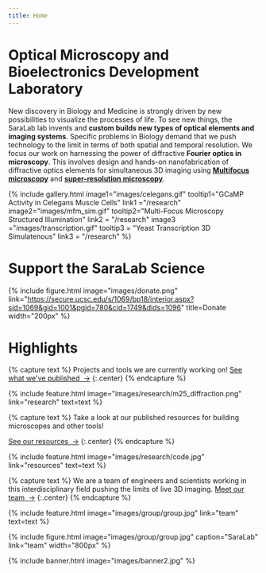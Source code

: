 ```yaml
---
title: Home
---
```

<!-- section dark -->
# Optical Microscopy and Bioelectronics Development Laboratory

New discovery in Biology and Medicine is strongly driven by new possibilities to visualize the processes of life. To see new things, the SaraLab lab invents and **custom builds new types of optical elements and imaging systems**. Specific problems in Biology demand that we push technology to the limit in terms of both spatial and temporal resolution. We focus our work on harnessing the power of diffractive **Fourier optics in microscopy**. This involves design and hands-on nanofabrication of diffractive optics elements for simultaneous 3D imaging using [**Multifocus microscopy**](https://www.ncbi.nlm.nih.gov/pmc/articles/PMC4161287/) and [**super-resolution microscopy**](https://www.osapublishing.org/DirectPDFAccess/C653C23B-C7CA-4F5F-B35C1D7A25981F71_370746/boe-8-9-4135.pdf?da=1&id=370746&seq=0&mobile=no).

{%
  include gallery.html
  image1="images/celegans.gif"
  tooltip1="GCaMP Activity in Celegans Muscle Cells"
  link1 ="/research"
  image2="images/mfm_sim.gif"
  tooltip2="Multi-Focus Microscopy Structured Illumination"
  link2 = "/research"
  image3 ="images/transcription.gif"
  tooltip3 = "Yeast Transcription 3D Simulatenous"
  link3 = "/research"
 %}
 
<!-- section break -->
# Support the SaraLab Science
{%
  include figure.html
  image="images/donate.png"
  link="https://secure.ucsc.edu/s/1069/bp18/interior.aspx?sid=1069&gid=1001&pgid=780&cid=1749&dids=1096"
  title=Donate
  width="200px"
%}
<!-- section break -->

# Highlights

{% capture text %}
Projects and tools we are currently working on!
[See what we've published &nbsp;→](research)
{:.center}
{% endcapture %}

{%
  include feature.html
  image="images/research/m25_diffraction.png"
  link="research"
  text=text
%}

{% capture text %}
Take a look at our published resources for building microscopes and other tools!

[See our resources &nbsp;→](resources)
{:.center}
{% endcapture %}

{%
  include feature.html
  image="images/research/code.jpg"
  link="resources"
  text=text
%}

{% capture text %}
We are a team of engineers and scientists working in this interdisciplinary field pushing the limits of live 3D imaging. 
[Meet our team &nbsp;→](team)
{:.center}
{% endcapture %}

{%
  include feature.html
  image="images/group/group.jpg"
  link="team"
  text=text
%}

<!-- section break -->

{%
  include figure.html
  image="images/group/group.jpg"
  caption="SaraLab"
  link="team"
  width="800px"
%}

<!-- section full -->

{% include banner.html image="images/banner2.jpg" %}
